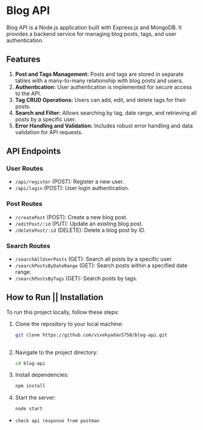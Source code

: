 # Blog API

Blog API is a Node.js application built with Express.js and MongoDB. It provides a backend service for managing blog posts, tags, and user authentication.

## Features

1. **Post and Tags Management:** Posts and tags are stored in separate tables with a many-to-many relationship with blog posts and users.
2. **Authentication:** User authentication is implemented for secure access to the API.
3. **Tag CRUD Operations:** Users can add, edit, and delete tags for their posts.
4. **Search and Filter:** Allows searching by tag, date range, and retrieving all posts by a specific user.
5. **Error Handling and Validation:** Includes robust error handling and data validation for API requests.

## API Endpoints

### User Routes

- `/api/register` (POST): Register a new user.
- `/api/login` (POST): User login authentication.

### Post Routes

- `/createPost` (POST): Create a new blog post.
- `/editPost/:id` (PUT): Update an existing blog post.
- `/deletePost/:id` (DELETE): Delete a blog post by ID.

### Search Routes

- `/searchAllUserPosts` (GET): Search all posts by a specific user.
- `/searchPostsByDateRange` (GET): Search posts within a specified date range.
- `/searchPostsByTags` (GET): Search posts by tags.

## How to Run || Installation

To run this project locally, follow these steps:

1. Clone the repository to your local machine:

   ```bash
   git clone https://github.com/vivekyadav5750/blog-api.git
  
2. Navigate to the project directory:
   ```bash
   cd blog-api
    ```
3. Install dependencies:
   ```bash
   npm install

4. Start the server:
   ```bash
   node start
- `check api response from postman`
